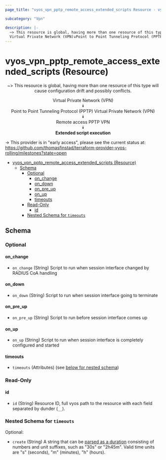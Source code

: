```yaml
---
page_title: "vyos_vpn_pptp_remote_access_extended_scripts Resource - vyos"

subcategory: "Vpn"

description: |-
  ~> This resource is global, having more than one resource of this type will cause configuration drift and possibly conflicts.
  Virtual Private Network (VPN)⯯Point to Point Tunneling Protocol (PPTP) Virtual Private Network (VPN)⯯Remote access PPTP VPN⯯Extended script execution
---
```


# vyos_vpn_pptp_remote_access_extended_scripts (Resource)
<center>

~> This resource is global, having more than one resource of this type will cause configuration drift and possibly conflicts.

Virtual Private Network (VPN)  
⯯  
Point to Point Tunneling Protocol (PPTP) Virtual Private Network (VPN)  
⯯  
Remote access PPTP VPN  
⯯  
**Extended script execution**


</center>

-> This provider is in "early access", please see the current status at: https://github.com/thomasfinstad/terraform-provider-vyos-rolling/milestones?state=open

<!--TOC-->

- [vyos_vpn_pptp_remote_access_extended_scripts (Resource)](#vyos_vpn_pptp_remote_access_extended_scripts-resource)
  - [Schema](#schema)
    - [Optional](#optional)
      - [on_change](#on_change)
      - [on_down](#on_down)
      - [on_pre_up](#on_pre_up)
      - [on_up](#on_up)
      - [timeouts](#timeouts)
    - [Read-Only](#read-only)
      - [id](#id)
    - [Nested Schema for `timeouts`](#nested-schema-for-timeouts)

<!--TOC-->

<!-- schema generated by tfplugindocs -->
## Schema

### Optional

#### on_change
- `on_change` (String) Script to run when session interface changed by RADIUS CoA handling
#### on_down
- `on_down` (String) Script to run when session interface going to terminate
#### on_pre_up
- `on_pre_up` (String) Script to run before session interface comes up
#### on_up
- `on_up` (String) Script to run when session interface is completely configured and started
#### timeouts
- `timeouts` (Attributes) (see [below for nested schema](#nestedatt--timeouts))

### Read-Only

#### id
- `id` (String) Resource ID, full vyos path to the resource with each field separated by dunder (`__`).

<a id="nestedatt--timeouts"></a>
### Nested Schema for `timeouts`

Optional:

- `create` (String) A string that can be [parsed as a duration](https://pkg.go.dev/time#ParseDuration) consisting of numbers and unit suffixes, such as &#34;30s&#34; or &#34;2h45m&#34;. Valid time units are &#34;s&#34; (seconds), &#34;m&#34; (minutes), &#34;h&#34; (hours).
